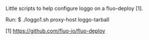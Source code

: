 Little scripts to help configure loggo on a fluo-deploy [1].

Run:
	$ ./loggo1.sh proxy-host loggo-tarball

[1] https://github.com/fluo-io/fluo-deploy
